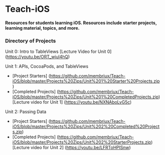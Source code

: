 
# Teach-iOS

**Resources for students learning iOS. Resources include starter projects, learning material, topics, and more.**

### Directory of Projects

Unit 0: Intro to TableViews
[Lecture Video for Unit 0] (https://youtu.be/ORT_wjul4hQ)


Unit 1: APIs, CocoaPods, and TableViews
* [Project Starters] (https://github.com/membriux/Teach-iOS/blob/master/Projects%20Zips/Unit%201%20Starter%20Projects.zip)
* [Completed Projects] (https://github.com/membriux/Teach-iOS/blob/master/Projects%20Zips/Unit%201%20CompletedProjects.zip)
[Lecture video for Unit 1] (https://youtu.be/NXNAboLvG5c)

Unit 2: Passing Data
* [Project Starters] (https://github.com/membriux/Teach-iOS/blob/master/Projects%20Zips/Unit%202%20Completed%20Projects.zip)
* [Completed Projects] (https://github.com/membriux/Teach-iOS/blob/master/Projects%20Zips/Unit%202%20StarterProjects.zip)
[Lecture video for Unit 2] (https://youtu.be/LFRToHPISnw)

